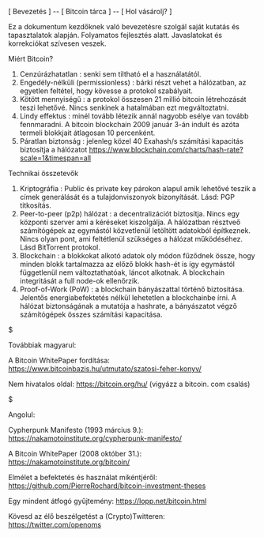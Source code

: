 [ Bevezetés ] -- [ Bitcoin tárca ] -- [ Hol vásárolj? ]

Ez a dokumentum kezdőknek való bevezetésre szolgál saját kutatás és tapasztalatok alapján. Folyamatos fejlesztés alatt. Javaslatokat és korrekciókat szívesen veszek.

Miért Bitcoin?

1. Cenzúrázhatatlan : senki sem tiltható el a használatától.
2. Engedély-nélküli (permissionless) : bárki részt vehet a hálózatban, az egyetlen feltétel, hogy kövesse a protokol szabályait.
3. Kötött mennyiségű : a protokol összesen 21 millió bitcoin létrehozását teszi lehetővé. Nincs senkinek a hatalmában ezt megváltoztatni.
4. Lindy effektus : minél tovább létezik annál nagyobb esélye van tovább fennmaradni. A bitcoin blockchain 2009 január 3-án indult és azóta termeli blokkjait átlagosan 10 percenként.
5. Páratlan biztonság : jelenleg közel 40 Exahash/s számítási kapacitás biztosítja a hálózatot https://www.blockchain.com/charts/hash-rate?scale=1&timespan=all

Technikai összetevők

1. Kriptográfia : Public és private key párokon alapul amik lehetővé teszik a címek generálását és a tulajdonviszonyok bizonyítását. Lásd: PGP titkosítás.
2. Peer-to-peer (p2p) hálózat : a decentralizációt biztosítja. Nincs egy központi szerver ami a kéréseket kiszolgálja. A hálózatban résztveő számítógépek az egymástól közvetlenül letöltött adatokból építkeznek. Nincs olyan pont, ami feltétlenül szükséges a hálózat működéséhez. Lásd BitTorrent protokol.
3. Blockchain : a blokkokat alkotó adatok oly módon fűződnek össze, hogy minden blokk tartalmazza az előző blokk hash-ét is így egymástól függetlenül nem változtathatóak, láncot alkotnak. A blockchain integritását a full node-ok ellenőrzik.
4. Proof-of-Work (PoW) : a blockchain bányászattal történő biztositása. Jelentős energiabefektetés nélkül lehetetlen a blockchainbe írni. A hálózat biztonságának a mutatója a hashrate, a bányászatot végző számítógépek összes számítási kapacitása.


$

Továbbiak magyarul:

A Bitcoin WhitePaper fordítása: https://www.bitcoinbazis.hu/utmutato/szatosi-feher-konyv/

Nem hivatalos oldal:
https://bitcoin.org/hu/ (vigyázz a bitcoin. com csalás)

$

Angolul:

Cypherpunk Manifesto (1993 március 9.): https://nakamotoinstitute.org/cypherpunk-manifesto/

A Bitcoin WhitePaper (2008 október 31.): https://nakamotoinstitute.org/bitcoin/

Elmélet a befektetés és használat mikéntjéről: https://github.com/PierreRochard/bitcoin-investment-theses

Egy mindent átfogó gyűjtemény: https://lopp.net/bitcoin.html

Kövesd az élő beszélgetést a (Crypto)Twitteren: https://twitter.com/openoms